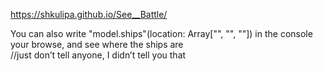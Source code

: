 https://shkulipa.github.io/See__Battle/


You can also write "model.ships"(location: Array["", "", ""]) in the console your browse, and see where the ships are<br>
//just don’t tell anyone, I didn’t tell you that
